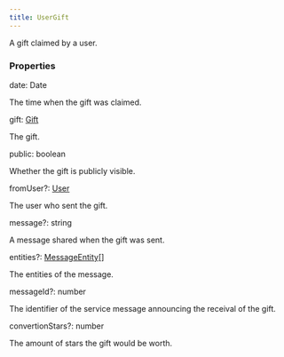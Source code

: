 ```yaml
---
title: UserGift
---
```


A gift claimed by a user.

### Properties

<div class="flex flex-col gap-3"><div><div class="flex gap-2"><div class="font-mono p" id="p_date" data-anchor><span class="font-bold">date</span><span class="opacity-50">:</span> <span href="/">Date</span></div></div><div class="pl-3"><div class="no-margin">

The time when the gift was claimed.

</div></div></div><div><div class="flex gap-2"><div class="font-mono p" id="p_gift" data-anchor><span class="font-bold">gift</span><span class="opacity-50">:</span> <a href="/types/gift"  >Gift</a></div></div><div class="pl-3"><div class="no-margin">

The gift.

</div></div></div><div><div class="flex gap-2"><div class="font-mono p" id="p_public" data-anchor><span class="font-bold">public</span><span class="opacity-50">:</span> <span>boolean</span></div></div><div class="pl-3"><div class="no-margin">

Whether the gift is publicly visible.

</div></div></div><div><div class="flex gap-2"><div class="font-mono p" id="p_fromUser" data-anchor><span class="font-bold">fromUser</span><span class="opacity-50"><span title="Optional" class="cursor-help">?</span>:</span> <a href="/types/user"  >User</a></div></div><div class="pl-3"><div class="no-margin">

The user who sent the gift.

</div></div></div><div><div class="flex gap-2"><div class="font-mono p" id="p_message" data-anchor><span class="font-bold">message</span><span class="opacity-50"><span title="Optional" class="cursor-help">?</span>:</span> <span>string</span></div></div><div class="pl-3"><div class="no-margin">

A message shared when the gift was sent.

</div></div></div><div><div class="flex gap-2"><div class="font-mono p" id="p_entities" data-anchor><span class="font-bold">entities</span><span class="opacity-50"><span title="Optional" class="cursor-help">?</span>:</span> <a href="/types/messageentity"  >MessageEntity</a><span class="opacity-50">[]</span></div></div><div class="pl-3"><div class="no-margin">

The entities of the message.

</div></div></div><div><div class="flex gap-2"><div class="font-mono p" id="p_messageId" data-anchor><span class="font-bold">messageId</span><span class="opacity-50"><span title="Optional" class="cursor-help">?</span>:</span> <span>number</span></div></div><div class="pl-3"><div class="no-margin">

The identifier of the service message announcing the receival of the gift.

</div></div></div><div><div class="flex gap-2"><div class="font-mono p" id="p_convertionStars" data-anchor><span class="font-bold">convertionStars</span><span class="opacity-50"><span title="Optional" class="cursor-help">?</span>:</span> <span>number</span></div></div><div class="pl-3"><div class="no-margin">

The amount of stars the gift would be worth.

</div></div></div></div>

